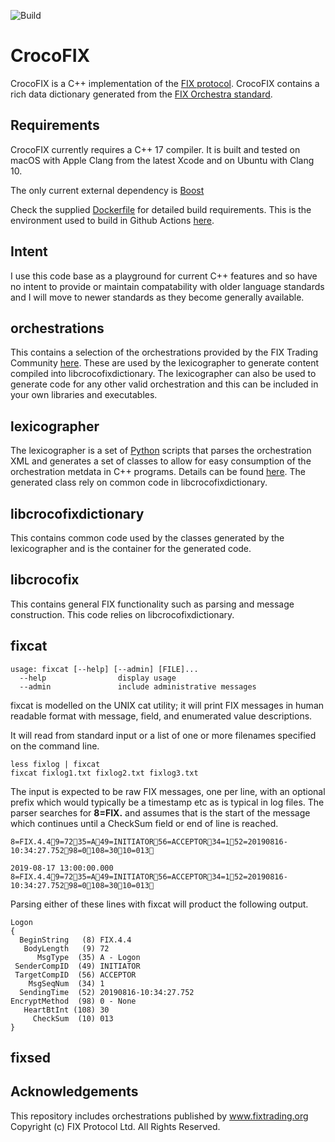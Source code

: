![Build](https://github.com/GaryHughes/crocofix/workflows/Build/badge.svg)

# CrocoFIX

CrocoFIX is a C++ implementation of the [FIX protocol](https://www.fixtrading.org/online-specification/). CrocoFIX contains a rich data dictionary generated from the [FIX Orchestra standard](https://www.fixtrading.org/standards/fix-orchestra/). 

## Requirements

CrocoFIX currently requires a C++ 17 compiler. It is built and tested on macOS with Apple Clang from the latest Xcode and on Ubuntu with Clang 10.

The only current external dependency is [Boost](https://boost.org)

Check the supplied [Dockerfile](https://github.com/GaryHughes/crocofix/blob/master/Dockerfile) for detailed build requirements. This is the environment used to build in Github Actions [here](https://github.com/GaryHughes/crocofix/actions?query=workflow%3ABuild).

## Intent

I use this code base as a playground for current C++ features and so have no intent to provide or maintain compatability with older language standards and I will move to newer standards as they become generally available.

## orchestrations

This contains a selection of the orchestrations provided by the FIX Trading Community [here](https://github.com/FIXTradingCommunity/orchestrations). These are used by the lexicographer to generate content compiled into libcrocofixdictionary. The lexicographer can also be used to generate code for any other valid orchestration and this can be included in your own libraries and executables.

## lexicographer

The lexicographer is a set of [Python](https://python.org) scripts that parses the orchestration XML and generates a set of classes to allow for easy consumption of the orchestration metdata in C++ programs. Details can be found [here](https://github.com/GaryHughes/crocofix/blob/master/lexicographer/README.md). The generated class rely on common code in libcrocofixdictionary.

## libcrocofixdictionary

This contains common code used by the classes generated by the lexicographer and is the container for the generated code.

## libcrocofix

This contains general FIX functionality such as parsing and message construction. This code relies on libcrocofixdictionary.

## fixcat

``` shell
usage: fixcat [--help] [--admin] [FILE]...
  --help                display usage
  --admin               include administrative messages
```

fixcat is modelled on the UNIX cat utility; it will print FIX messages in human readable format with message, field, and enumerated value descriptions.

It will read from standard input or a list of one or more filenames specified on the command line.

``` shell
less fixlog | fixcat
fixcat fixlog1.txt fixlog2.txt fixlog3.txt
```

The input is expected to be raw FIX messages, one per line, with an optional prefix which would typically be a timestamp etc as is typical in log files. The parser searches for **8=FIX.** and assumes that is the start of the message which continues until a CheckSum field or end of line is reached.

```
8=FIX.4.49=7235=A49=INITIATOR56=ACCEPTOR34=152=20190816-10:34:27.75298=0108=3010=013

2019-08-17 13:00:00.000 8=FIX.4.49=7235=A49=INITIATOR56=ACCEPTOR34=152=20190816-10:34:27.75298=0108=3010=013
```

Parsing either of these lines with fixcat will product the following output.

```
Logon
{
  BeginString   (8) FIX.4.4
   BodyLength   (9) 72
      MsgType  (35) A - Logon
 SenderCompID  (49) INITIATOR
 TargetCompID  (56) ACCEPTOR
    MsgSeqNum  (34) 1
  SendingTime  (52) 20190816-10:34:27.752
EncryptMethod  (98) 0 - None
   HeartBtInt (108) 30
     CheckSum  (10) 013
}
```

## fixsed


## Acknowledgements

This repository includes orchestrations published by www.fixtrading.org Copyright (c) FIX Protocol Ltd. All Rights Reserved.
